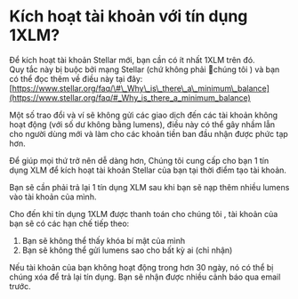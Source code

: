# Kích hoạt tài khoản với tín dụng 1XLM?

Để kích hoạt tài khoản Stellar mới, bạn cần có ít nhất 1XLM trên đó.   
Quy tắc này bị buộc bởi mạng Stellar \(chứ không phải chúng tôi  \) và bạn có thể đọc thêm về điều này tại đây:   
[https://www.stellar.org/faq/\#\_Why\_is\_there\_a\_minimum\_balance](https://www.stellar.org/faq/#_Why_is_there_a_minimum_balance)

Một số trao đổi và ví sẽ không gửi các giao dịch đến các tài khoản không hoạt động \(với số dư không bằng lumens\), điều này có thể gây nhầm lẫn cho người dùng mới và làm cho các khoản tiền ban đầu nhận được phức tạp hơn.

Để giúp mọi thứ trở nên dễ dàng hơn, Chúng tôi cung cấp cho bạn 1 tín dụng XLM để kích hoạt tài khoản Stellar của bạn tại thời điểm tạo tài khoản.

Bạn sẽ cần phải trả lại 1 tín dụng XLM sau khi bạn sẽ nạp thêm nhiều lumens vào tài khoản của mình.

Cho đến khi tín dụng 1XLM được thanh toán cho chúng tôi , tài khoản của bạn sẽ có các hạn chế tiếp theo:   
1. Bạn sẽ không thể thấy khóa bí mật của mình   
2. Bạn sẽ không thể gửi lumens sao cho bất kỳ ai \(chỉ nhận\)

Nếu tài khoản của bạn không hoạt động trong hơn 30 ngày, nó có thể bị chúng  xóa để trả lại tín dụng. Bạn sẽ nhận được nhiều cảnh báo qua email trước.




